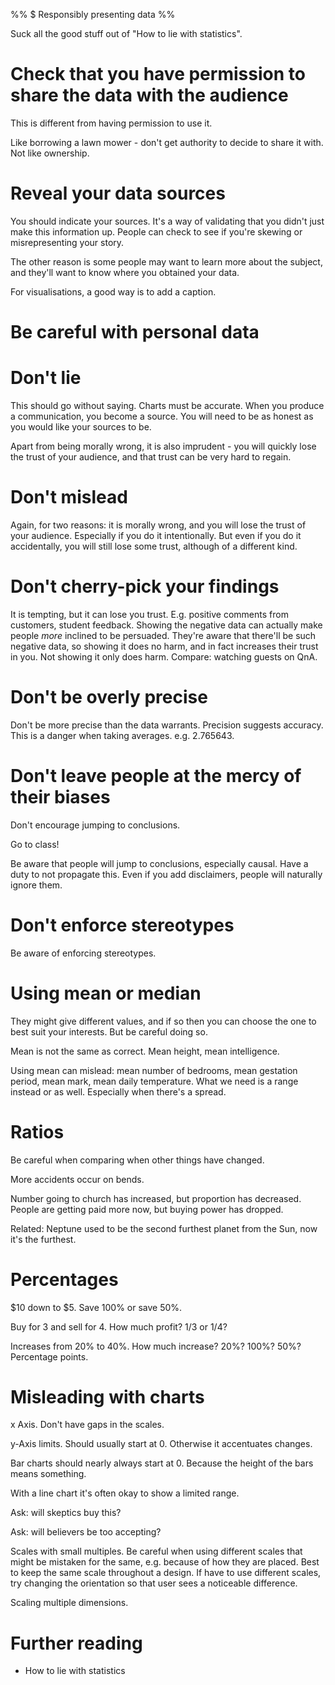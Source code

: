 %% $ Responsibly presenting data %%

Suck all the good stuff out of "How to lie with statistics".

# Check that you have permission to share the data with the audience

This is different from having permission to use it.

Like borrowing a lawn mower - don't get authority to decide to share it with. Not like ownership.

# Reveal your data sources

You should indicate your sources. It's a way of validating that you didn't just make this information up. People can check to see if you're skewing or misrepresenting your story.

The other reason is some people may want to learn more about the subject, and they'll want to know where you obtained your data.

For visualisations, a good way is to add a caption.

# Be careful with personal data

# Don't lie

This should go without saying. Charts must be accurate. When you produce a communication, you become a source. You will need to be as honest as you would like your sources to be.

Apart from being morally wrong, it is also imprudent - you will quickly lose the trust of your audience, and that trust can be very hard to regain.

# Don't mislead

Again, for two reasons: it is morally wrong, and you will lose the trust of your audience. Especially if you do it intentionally. But even if you do it accidentally, you will still lose some trust, although of a different kind.

# Don't cherry-pick your findings

It is tempting, but it can lose you trust. E.g. positive comments from customers, student feedback. Showing the negative data can actually make people *more* inclined to be persuaded. They're aware that there'll be such negative data, so showing it does no harm, and in fact increases their trust in you. Not showing it only does harm. Compare: watching guests on QnA.

# Don't be overly precise

Don't be more precise than the data warrants. Precision suggests accuracy. This is a danger when taking averages. e.g. 2.765643.

# Don't leave people at the mercy of their biases

Don't encourage jumping to conclusions.

Go to class!

Be aware that people will jump to conclusions, especially causal. Have a duty to not propagate this. Even if you add disclaimers, people will naturally ignore them.

# Don't enforce stereotypes

Be aware of enforcing stereotypes.

# Using mean or median

They might give different values, and if so then you can choose the one to best suit your interests. But be careful doing so.

Mean is not the same as correct. Mean height, mean intelligence.

Using mean can mislead: mean number of bedrooms, mean gestation period, mean mark, mean daily temperature. What we need is a range instead or as well. Especially when there's a spread.

# Ratios

Be careful when comparing when other things have changed.

More accidents occur on bends.

Number going to church has increased, but proportion has decreased. People are getting paid more now, but buying power has dropped.

Related: Neptune used to be the second furthest planet from the Sun, now it's the furthest.

# Percentages

\$10 down to \$5. Save 100% or save 50%.

Buy for 3 and sell for 4. How much profit? 1/3 or 1/4?

Increases from 20% to 40%. How much increase? 20%? 100%? 50%? Percentage points.

# Misleading with charts

x Axis. Don't have gaps in the scales.

y-Axis limits. Should usually start at 0. Otherwise it accentuates changes.

Bar charts should nearly always start at 0. Because the height of the bars means something.

With a line chart it's often okay to show a limited range. 

Ask: will skeptics buy this?

Ask: will believers be too accepting?

Scales with small multiples. Be careful when using different scales that might be mistaken for the same, e.g. because of how they are placed. Best to keep the same scale throughout a design. If have to use different scales, try changing the orientation so that user sees a noticeable difference.

Scaling multiple dimensions.

# Further reading

- How to lie with statistics